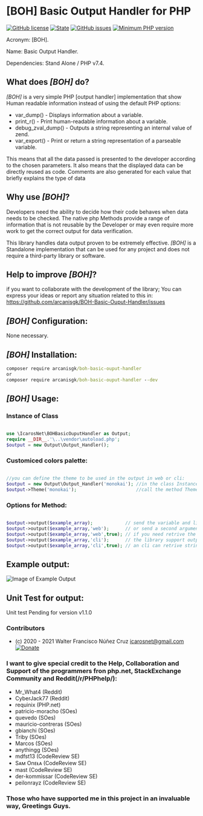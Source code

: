 # [BOH] Basic Output Handler for PHP

[![GitHub license](https://img.shields.io/github/license/arcanisgk/BOH-Basic-Ouput-Handler)](https://github.com/arcanisgk/BOH-Basic-Ouput-Handler/blob/main/LICENSE)
[![State](https://img.shields.io/static/v1?label=release&message=v1.0.5&color=blue 'Latest known version')](https://github.com/arcanisgk/BOH-Basic-Ouput-Handler/tree/v1.0.5) <!-- __SEMANTIC_VERSION_LINE__ -->
[![GitHub issues](https://img.shields.io/github/issues/arcanisgk/BOH-Basic-Ouput-Handler)](https://github.com/arcanisgk/BOH-Basic-Ouput-Handler/issues)
[![Minimum PHP version](https://img.shields.io/static/v1?label=PHP&message=7.4.0+or+higher&color=blue "Minimum PHP version")](https://www.php.net/releases/7_4_0.php)

Acronym: [BOH].

Name: Basic Output Handler.

Dependencies: Stand Alone / PHP v7.4.

## What does *[BOH]* do?

*[BOH]* is a very simple PHP [output handler] implementation that show Human readable information instead of using the default PHP options:

- var_dump() - Displays information about a variable.
- print_r() - Print human-readable information about a variable.
- debug_zval_dump() - Outputs a string representing an internal value of zend.
- var_export() - Print or return a string representation of a parseable variable.

This means that all the data passed is presented to the developer according to the chosen parameters. It also means that the displayed data can be directly reused as code. Comments are also generated for each value that briefly explains the type of data

## Why use *[BOH]*?

Developers need the ability to decide how their code behaves when data needs to be checked. The native php Methods provide a range of information that is not reusable by the Developer or may even require more work to get the correct output for data verification.

This library handles data output proven to be extremely effective. *[BOH]* is a
Standalone implementation that can be used for any project and does not require a third-party library or software.

## Help to improve *[BOH]*?

if you want to collaborate with the development of the library; You can express your ideas or report any situation related to this in:
https://github.com/arcanisgk/BOH-Basic-Ouput-Handler/issues

## *[BOH]* Configuration:
None necessary.

## *[BOH]* Installation:

```cmd
composer require arcanisgk/boh-basic-ouput-handler
or 
composer require arcanisgk/boh-basic-ouput-handler --dev
```

## *[BOH]* Usage:

### Instance of Class
```php

use \IcarosNet\BOHBasicOuputHandler as Output;
require __DIR__.'\..\vendor\autoload.php';
$output = new Output\Output_Handler();
```

### Customiced colors palette:

```php

//you can define the theme to be used in the output in web or cli:
$output = new Output\Output_Handler('monokai'); //in the class Instance or
$output->Theme('monokai');                      //call the method Theme
```


### Options for Method:
```php

$output->output($example_array);            // send the variable and library would check the best output for you.
$output->output($example_array,'web');      // or send a second argument for enviroment 'web' or 'cli'.
$output->output($example_array,'web',true); // if you need retrive the string instead of output send true in thirt param.
$output->output($example_array,'cli');      // the library support output for CLI enviroment.
$output->output($example_array,'cli',true); // an cli can retrive strings.
```

## Example output:

![Image of Example Output ](https://i.imgur.com/5WQ1Dd4.jpg)

## Unit Test for output:

Unit test Pending for version v1.1.0

### Contributors
- (c) 2020 - 2021 Walter Francisco Núñez Cruz icarosnet@gmail.com [![Donate](https://img.shields.io/static/v1?label=Donate&message=PayPal.me/wnunez86&color=brightgreen)](https://www.paypal.me/wnunez86/4.99USD)

### I want to give special credit to the Help, Collaboration and Support of the programmers fron php.net, StackExchange Community and Reddit(/r/PHPhelp/):

- Mr_What4 (Reddit)
- CyberJack77 (Reddit)
- requinix (PHP.net)
- patricio-moracho (SOes)
- quevedo (SOes)
- mauricio-contreras (SOes)
- gbianchi (SOes)
- Triby (SOes)
- Marcos (SOes)
- anythingg (SOes)
- mdfst13 (CodeReview SE)
- Sᴀᴍ Onᴇᴌᴀ (CodeReview SE)
- mast (CodeReview SE)
- der-kommissar (CodeReview SE)
- peilonrayz (CodeReview SE)

### Those who have supported me in this project in an invaluable way, Greetings Guys.